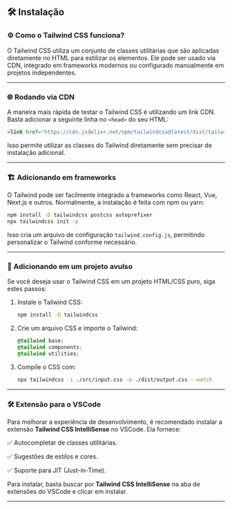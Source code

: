## 🛠 Instalação

### ⚙️ Como o Tailwind CSS funciona?
O Tailwind CSS utiliza um conjunto de classes utilitárias que são aplicadas diretamente no HTML para estilizar os elementos. Ele pode ser usado via CDN, integrado em frameworks modernos ou configurado manualmente em projetos independentes.

---

### 🌐 Rodando via CDN
A maneira mais rápida de testar o Tailwind CSS é utilizando um link CDN. Basta adicionar a seguinte linha no `<head>` do seu HTML:

```html
<link href="https://cdn.jsdelivr.net/npm/tailwindcss@latest/dist/tailwind.min.css" rel="stylesheet">
```

Isso permite utilizar as classes do Tailwind diretamente sem precisar de instalação adicional.

---

### 🏗 Adicionando em frameworks
O Tailwind pode ser facilmente integrado a frameworks como React, Vue, Next.js e outros. Normalmente, a instalação é feita com npm ou yarn:

```sh
npm install -D tailwindcss postcss autoprefixer
npx tailwindcss init -p
```

Isso cria um arquivo de configuração `tailwind.config.js`, permitindo personalizar o Tailwind conforme necessário.

---

### 📂 Adicionando em um projeto avulso
Se você deseja usar o Tailwind CSS em um projeto HTML/CSS puro, siga estes passos:

1. Instale o Tailwind CSS:
   ```sh
   npm install -D tailwindcss
   ```
2. Crie um arquivo CSS e importe o Tailwind:
   ```css
   @tailwind base;
   @tailwind components;
   @tailwind utilities;
   ```
3. Compile o CSS com:
   ```sh
   npx tailwindcss -i ./src/input.css -o ./dist/output.css --watch
   ```

---

### 🛠 Extensão para o VSCode
Para melhorar a experiência de desenvolvimento, é recomendado instalar a extensão **Tailwind CSS IntelliSense** no VSCode. Ela fornece:

✅ Autocompletar de classes utilitárias.

✅ Sugestões de estilos e cores.

✅ Suporte para JIT (Just-in-Time).

Para instalar, basta buscar por **Tailwind CSS IntelliSense** na aba de extensões do VSCode e clicar em instalar.

---